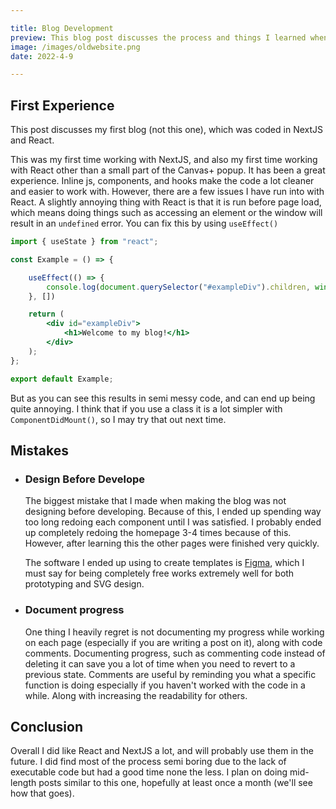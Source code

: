 ```yaml
---

title: Blog Development
preview: This blog post discusses the process and things I learned when making a website in React with NextJS.
image: /images/oldwebsite.png
date: 2022-4-9

---
```



## First Experience

This post discusses my first blog (not this one), which was coded in NextJS and React.

This was my first time working with NextJS, and also my first time working with React other than a small part of the Canvas+ popup. It has been a great experience. Inline js, components, and hooks make the code a lot cleaner and easier to work with. However, there are a few issues I have run into with React. A slightly annoying thing with React is that it is run before page load, which means doing things such as accessing an element or the window will result in an `undefined` error. You can fix this by using `useEffect()`
```jsx
import { useState } from "react";

const Example = () => {

	useEffect(() => {
		console.log(document.querySelector("#exampleDiv").children, window);
	}, [])

	return (
		<div id="exampleDiv">
			<h1>Welcome to my blog!</h1>
		</div>
	);
};

export default Example;
```
But as you can see this results in semi messy code, and can end up being quite annoying. I think that if you use a class it is a lot simpler with `ComponentDidMount()`, so I may try that out next time.

## Mistakes

- ### Design Before Develope

	The biggest mistake that I made when making the blog was not designing before developing. Because of this, I ended up spending way too long redoing each component until I was satisfied. I probably ended up completely redoing the homepage 3-4 times because of this. However, after learning this the other pages were finished very quickly.

	The software I ended up using to create templates is [Figma](https://figma.com), which I must say for being completely free works extremely well for both prototyping and SVG design.

- ### Document progress

	One thing I heavily regret is not documenting my progress while working on each page (especially if you are writing a post on it), along with code comments. Documenting progress, such as commenting code instead of deleting it can save you a lot of time when you need to revert to a previous state. Comments are useful by reminding you what a specific function is doing especially if you haven't worked with the code in a while. Along with increasing the readability for others.

## Conclusion 

Overall I did like React and NextJS a lot, and will probably use them in the future. I did find most of the process semi boring due to the lack of executable code but had a good time none the less. I plan on doing mid-length posts similar to this one, hopefully at least once a month (we'll see how that goes).